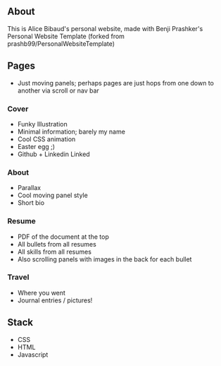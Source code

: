 ## About
This is Alice Bibaud's personal website, made with Benji Prashker's Personal Website Template (forked from prashb99/PersonalWebsiteTemplate)

## Pages
- Just moving panels; perhaps pages are just hops from one down to another via scroll or nav bar

### Cover
- Funky Illustration
- Minimal information; barely my name
- Cool CSS animation
- Easter egg ;)
- Github + Linkedin Linked

### About
- Parallax
- Cool moving panel style
- Short bio

### Resume
- PDF of the document at the top
- All bullets from all resumes
- All skills from all resumes
- Also scrolling panels with images in the back for each bullet

### Travel
- Where you went
- Journal entries / pictures!

## Stack
- CSS
- HTML
- Javascript

